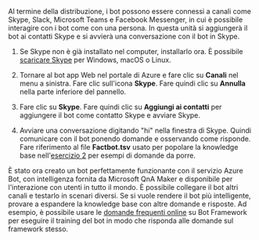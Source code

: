 Al termine della distribuzione, i bot possono essere connessi a canali come Skype, Slack, Microsoft Teams e Facebook Messenger, in cui è possibile interagire con i bot come con una persona. In questa unità si aggiungerà il bot ai contatti Skype e si avvierà una conversazione con il bot in Skype.

1. Se Skype non è già installato nel computer, installarlo ora. È possibile [scaricare Skype](https://www.skype.com/en/download-skype/skype-for-computer/) per Windows, macOS o Linux.

1. Tornare al bot app Web nel portale di Azure e fare clic su **Canali** nel menu a sinistra. Fare clic sull'icona **Skype**. Fare quindi clic su **Annulla** nella parte inferiore del pannello.

1. Fare clic su **Skype**. Fare quindi clic su **Aggiungi ai contatti** per aggiungere il bot come contatto Skype e avviare Skype.

1. Avviare una conversazione digitando "hi" nella finestra di Skype. Quindi comunicare con il bot ponendo domande e osservando come risponde. Fare riferimento al file **Factbot.tsv** usato per popolare la knowledge base nell'[esercizio 2](#Exercise2) per esempi di domande da porre.

È stato ora creato un bot perfettamente funzionante con il servizio Azure Bot, con intelligenza fornita da Microsoft QnA Maker e disponibile per l'interazione con utenti in tutto il mondo. È possibile collegare il bot altri canali e testarlo in scenari diversi. Se si vuole rendere il bot più intelligente, provare a espandere la knowledge base con altre domande e risposte. Ad esempio, è possibile usare le [domande frequenti online](https://docs.microsoft.com/azure/bot-service/bot-service-resources-bot-framework-faq?view=azure-bot-service-3.0) su Bot Framework per eseguire il training del bot in modo che risponda alle domande sul framework stesso.
